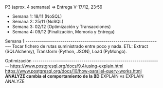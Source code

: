 P3 (aprox. 4 semanas) => Entrega V-17/12, 23:59

* Semana 1: 18/11 (NoSQL)
* Semana 2: 25/11 (NoSQL)
* Semana 3: 02/12 (Optimización y Transacciones)
* Semana 4: 09/12 (Finalización, Memoria y Entrega)


Semana 1 ----------------------------------------------------------------------
Tocar fichero de rutas suministrado entre poco y nada.
ETL: Extract (SQLAlchemy), Transform (Python, JSON), Load (PyMongo).

Optimización ------------------------------------------------------------------
https://www.postgresql.org/docs/9.4/using-explain.html
https://www.postgresql.org/docs/10/how-parallel-query-works.html
**ANALYZE cambia el comportamiento de la BD**
EXPLAIN vs EXPLAIN ANALYZE
